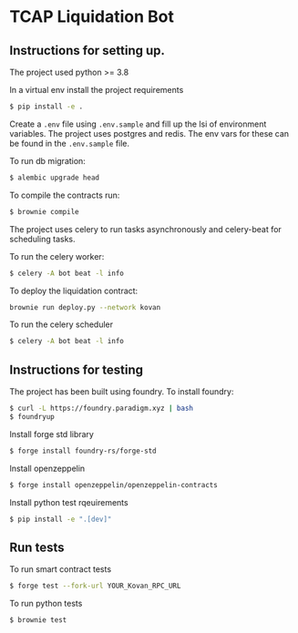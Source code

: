 # TCAP Liquidation Bot

## Instructions for setting up.
The project used python >= 3.8

In a virtual env install the project requirements
```bash
$ pip install -e .
```

Create a `.env` file using  `.env.sample` and fill up the lsi of environment variables.
The project uses postgres and redis. The env vars for these can be found in the `.env.sample` file.

To run db migration:
```bash
$ alembic upgrade head
```

To compile the contracts run:
```bash
$ brownie compile
```

The project uses celery to run tasks asynchronously and celery-beat for scheduling tasks.

To run the celery worker:
```bash
$ celery -A bot beat -l info
```

To deploy the liquidation contract:
```bash
brownie run deploy.py --network kovan
```

To run the celery scheduler
```bash
$ celery -A bot beat -l info
```

## Instructions for testing

The project has been built using foundry.
To install foundry:
```bash
$ curl -L https://foundry.paradigm.xyz | bash
$ foundryup
```
Install forge std library
```bash
$ forge install foundry-rs/forge-std
```

Install openzeppelin
```bash
$ forge install openzeppelin/openzeppelin-contracts
```

Install python test rqeuirements
```bash
$ pip install -e ".[dev]"
```

## Run tests
To run smart contract tests
```bash
$ forge test --fork-url YOUR_Kovan_RPC_URL
```
To run python tests
```bash
$ brownie test
```
